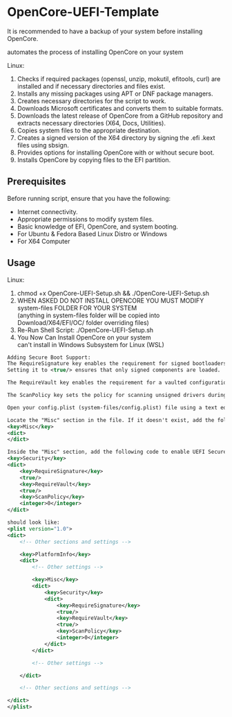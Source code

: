 # OpenCore-UEFI-Template  
It is recommended to have a backup of your system before installing OpenCore.  

automates the process of installing OpenCore on your system

Linux:
1. Checks if required packages (openssl, unzip, mokutil, efitools, curl) are installed and if necessary directories and files exist.
2. Installs any missing packages using APT or DNF package managers.
3. Creates necessary directories for the script to work.
4. Downloads Microsoft certificates and converts them to suitable formats.
5. Downloads the latest release of OpenCore from a GitHub repository and extracts necessary directories (X64, Docs, Utilities).
6. Copies system files to the appropriate destination.
7. Creates a signed version of the X64 directory by signing the .efi .kext files using sbsign.
8. Provides options for installing OpenCore with or without secure boot.
9. Installs OpenCore by copying files to the EFI partition.

## Prerequisites
Before running script, ensure that you have the following:
- Internet connectivity.
- Appropriate permissions to modify system files.
- Basic knowledge of EFI, OpenCore, and system booting.
- For Ubuntu & Fedora Based Linux Distro or Windows
- For X64 Computer
  
## Usage
Linux:
1. chmod +x OpenCore-UEFI-Setup.sh && ./OpenCore-UEFI-Setup.sh
2. WHEN ASKED DO NOT INSTALL OPENCORE YOU MUST MODIFY system-files FOLDER FOR YOUR SYSTEM  
(anything in system-files folder will be copied into Download/X64/EFI/OC/ folder overriding files)  
3. Re-Run Shell Script: ./OpenCore-UEFI-Setup.sh  
4. You Now Can Install OpenCore on your system  
can't install in  Windows Subsystem for Linux (WSL)  

```xml
Adding Secure Boot Support:  
The RequireSignature key enables the requirement for signed bootloaders and kernel extensions (kexts).  
Setting it to <true/> ensures that only signed components are loaded.  

The RequireVault key enables the requirement for a vaulted configuration, which provides additional security measures. Setting it to <true/> ensures that the configuration is vaulted.  

The ScanPolicy key sets the policy for scanning unsigned drivers during boot. Setting it to <integer>0</integer> allows all drivers to load regardless of their signatures. You can change this value if you want to enforce stricter policies.  

Open your config.plist (system-files/config.plist) file using a text editor.  

Locate the "Misc" section in the file. If it doesn't exist, add the following code to create it:  
<key>Misc</key>
<dict>
</dict>

Inside the "Misc" section, add the following code to enable UEFI Secure Boot:
<key>Security</key>
<dict>
    <key>RequireSignature</key>
    <true/>
    <key>RequireVault</key>
    <true/>
    <key>ScanPolicy</key>
    <integer>0</integer>
</dict>

should look like:
<plist version="1.0">
<dict>
    <!-- Other sections and settings -->

    <key>PlatformInfo</key>
    <dict>
        <!-- Other settings -->

        <key>Misc</key>
        <dict>
            <key>Security</key>
            <dict>
                <key>RequireSignature</key>
                <true/>
                <key>RequireVault</key>
                <true/>
                <key>ScanPolicy</key>
                <integer>0</integer>
            </dict>
        </dict>

        <!-- Other settings -->

    </dict>

    <!-- Other sections and settings -->

</dict>
</plist>

